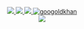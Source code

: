 <p align="center">

<a href="http://www.hypernylium.com">
    <img src="https://img.shields.io/badge/Website-gkos.tech-red?style=flat-square">
</a>   
<a href="mailto:georgiou.kostas94@gmail.com">
    <img src="https://img.shields.io/badge/-Email-red?style=flat-square&logo=gmail&logoColor=white">
</a>
<a href="https://pypi.org/user/HyperNylium/">
    <img src="https://img.shields.io/badge/PyPi-HyperNylium-blue?style=flat-square&logo=pypi&logoColor=white">
</a>
<a href="https://pypi.org/user/HyperNylium/">
    <img src="https://komarev.com/ghpvc/?username=HyperNylium&label=Visitors&color=0e75b6&style=flat" alt="googoldkhan" />
</a>

<br/> 

<a href="https://github.com/HyperNylium">
    <img src="https://github-stats-alpha.vercel.app/api?username=HyperNylium&cc=22272e&tc=37BCF6&ic=fff&bc=0000">
</a>